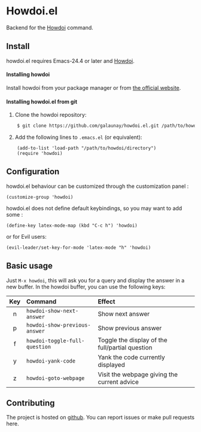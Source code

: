 # Howdoi.el

Backend for the [Howdoi](https://github.com/gleitz/howdoi) command.

## Install

howdoi.el requires Emacs-24.4 or later
and [Howdoi](https://github.com/gleitz/howdoi).

#### Installing howdoi

Install howdoi from your package manager or from
[the official website](https://github.com/gleitz/howdoi).

#### Installing howdoi.el from git

  1. Clone the howdoi repository:

```bash
    $ git clone https://github.com/galaunay/howdoi.el.git /path/to/howdoi/directory
```

  2. Add the following lines to `.emacs.el` (or equivalent):

```elisp
    (add-to-list 'load-path "/path/to/howdoi/directory")
    (require 'howdoi)
```

## Configuration

howdoi.el behaviour can be customized through the customization panel :

```elisp
(customize-group 'howdoi)
```

howdoi.el does not define default keybindings, so you may want to add
some :

```elisp
(define-key latex-mode-map (kbd "C-c h") 'howdoi)
```

or for Evil users:

```elisp
(evil-leader/set-key-for-mode 'latex-mode "h" 'howdoi)
```

## Basic usage

Just `M-x howdoi`, this will ask you for a query and display the answer in a new buffer.
In the howdoi buffer, you can use the following keys:

| Key   | Command                        | Effect                                            |
| :---: | :----------------------------- | :----------------------------------------------- |
|   n   | `howdoi-show-next-answer`      | Show next answer                                 |
|   p   | `howdoi-show-previous-answer`  | Show previous answer                             |
|   f   | `howdoi-toggle-full-question`  | Toggle the display of the full/partial question  |
|   y   | `howdoi-yank-code`             | Yank the code currently displayed                |
|   z   | `howdoi-goto-webpage`          | Visit the webpage giving the current advice      |

## Contributing

The project is hosted on [github](https://github.com/galaunay/howdoi.el).
You can report issues or make pull requests here.
